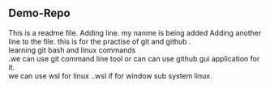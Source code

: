 ## Demo-Repo
This is a readme file.
Adding line.
my nanme is being added 
Adding another line to the file.
this  is for the practise of git and github .
<br>
learning git bash and linux commands<br>
.we can use git command line tool or can can  use github gui application for it.<br>
we can use wsl for linux ..wsl if for window sub system linux.
